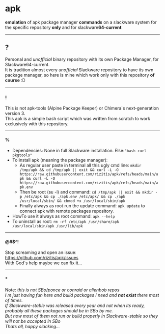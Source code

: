# apk
**emulation** of apk package manager **commands** on a slackware system for the specific repository **only** and for slackware**64-current**

---

## ?
Personal and *unofficial* binary repository with its own Package Manager, for Slackware64-current.<br>
It is tradition almost every *unofficial* Slackware repository to have its own package manager, so here is mine which work only with this repository **of course** :D

---

### !
This is not apk-tools (Alpine Package Keeper) or  Chimera`s next-generation version 3.<br>
This apk is a simple bash script which was written from scratch to work exclusively with this repository. 

---

#### %
- Dependencies: None in full Slackware installation. Else:`"bash curl pkgtools"`
- To install apk (meaning the package manager):
  - As regular user paste in terminal all this ugly cmd line: `mkdir /tmp/apk && cd /tmp/apk || exit && curl -L -O https://raw.githubusercontent.com/rizitis/apk/refs/heads/main/apk && curl -L -O https://raw.githubusercontent.com/rizitis/apk/refs/heads/main/apk.env`
  - Then be root (su -l) and command: `cd /tmp/apk || exit && mkdir -p /etc/apk && cp ./apk.env /etc/apk/ && cp ./apk /usr/local/sbin/ && chmod +x /usr/local/sbin/apk`
  - Finally always as root run the update command: `apk update` to connect apk with remote packages repository.
- HowTo use it always as root command: `apk --help`
- To uninstall as root: `rm -rf /etc/apk /usr/share/apk /usr/local/sbin/apk /usr/lib/apk` 

---

#### @#$^!
Stop screaming and open an issue:<br>
https://github.com/rizitis/apk/issues<br>
With God`s help maybe we can fix it...

---

#### *
Note: *this is not SBo/ponce or conraid or alienbob repos<br>
I m just having fun here and build packages I need and **not exist** there most of times.<br>
If Slackware-stable was released every year and not when its ready, probably all these packages should be in SBo by me.<br>
But now most of them not run or build properly in Slackware-stable so they will not be accepted in SBo<br>
Thats all, happy slacking...* 
